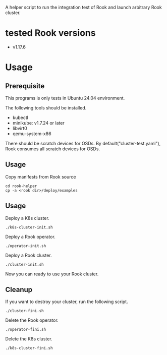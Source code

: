 A helper script to run the integration test of Rook and launch arbitrary Rook cluster.

# tested Rook versions

- v1.17.6

# Usage

## Prerequisite

This programs is only tests in Ubuntu 24.04 environment.

The following tools should be installed.

- kubectl
- minikube: v1.7.24 or later
- libvirt0
- qemu-system-x86

There should be scratch devices for OSDs. By default("cluster-test.yaml"), Rook consumes all scratch devices for OSDs.

## Usage

Copy manifests from Rook source

```console
cd rook-helper
cp -a <rook dir>/deploy/examples
```

## Usage

Deploy a K8s cluster.

```console
./k8s-cluster-init.sh
```

Deploy a Rook operator.

```console
./operator-init.sh
```

Deploy a Rook cluster.

```console
./cluster-init.sh
```

Now you can ready to use your Rook cluster.

## Cleanup

If you want to destroy your cluster, run the following script.

```console
./cluster-fini.sh
```

Delete the Rook operator.

```console
./operator-fini.sh
```

Delete the K8s cluster.

```console
./k8s-cluster-fini.sh
```
